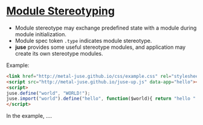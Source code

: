 # [Module Stereotyping](..)

* Module stereotype may exchange predefined state with a module during module initialization.
* Module spec token `.type` indicates module stereotype.
* **juse** provides some useful stereotype modules, and application may create its own stereotype modules.

Example:

```html
<link href="http://metal-juse.github.io/css/example.css" rel="stylesheet"/>
<script src="http://metal-juse.github.io/juse-up.js" data-app="hello"></script>
<script>
juse.define("world", "WORLD!");
juse.import("world").define("hello", function($world){ return "hello " + $world; });
</script>
```

In the example, ....

<section>
<link href="http://metal-juse.github.io/css/example.css" rel="stylesheet"/>
<script src="http://metal-juse.github.io/juse-up.js" data-app="hello"></script>
<script>
juse.define("world", "WORLD!");
juse.import("world").define("hello", function($world){ return "hello " + $world; });
</script>
</section>
